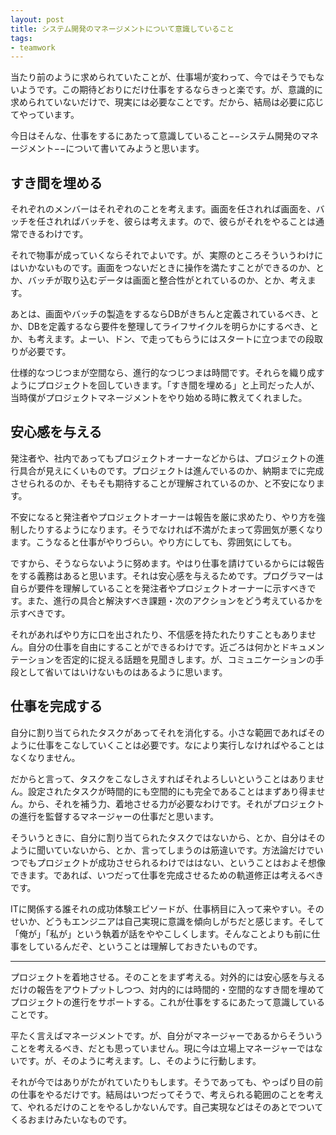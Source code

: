 ```yaml
---
layout: post
title: システム開発のマネージメントについて意識していること
tags: 
- teamwork
---
```


当たり前のように求められていたことが、仕事場が変わって、今ではそうでもないようです。この期待どおりにだけ仕事をするならきっと楽です。が、意識的に求められていないだけで、現実には必要なことです。だから、結局は必要に応じてやっています。

今日はそんな、仕事をするにあたって意識していること−−システム開発のマネージメント−−について書いてみようと思います。

## すき間を埋める

それぞれのメンバーはそれぞれのことを考えます。画面を任されれば画面を、バッチを任されればバッチを、彼らは考えます。ので、彼らがそれをやることは通常できるわけです。

それで物事が成っていくならそれでよいです。が、実際のところそういうわけにはいかないものです。画面をつないだときに操作を満たすことができるのか、とか、バッチが取り込むデータは画面と整合性がとれているのか、とか、考えます。

あとは、画面やバッチの製造をするならDBがきちんと定義されているべき、とか、DBを定義するなら要件を整理してライフサイクルを明らかにするべき、とか、も考えます。よーい、ドン、で走ってもらうにはスタートに立つまでの段取りが必要です。

仕様的なつじつまが空間なら、進行的なつじつまは時間です。それらを織り成すようにプロジェクトを回していきます。「すき間を埋める」と上司だった人が、当時僕がプロジェクトマネージメントをやり始める時に教えてくれました。

## 安心感を与える

発注者や、社内であってもプロジェクトオーナーなどからは、プロジェクトの進行具合が見えにくいものです。プロジェクトは進んでいるのか、納期までに完成させられるのか、そもそも期待することが理解されているのか、と不安になります。

不安になると発注者やプロジェクトオーナーは報告を厳に求めたり、やり方を強制したりするようになります。そうでなければ不満がたまって雰囲気が悪くなります。こうなると仕事がやりづらい。やり方にしても、雰囲気にしても。

ですから、そうならないように努めます。やはり仕事を請けているからには報告をする義務はあると思います。それは安心感を与えるためです。プログラマーは自らが要件を理解していることを発注者やプロジェクトオーナーに示すべきです。また、進行の具合と解決すべき課題・次のアクションをどう考えているかを示すべきです。

それがあればやり方に口を出されたり、不信感を持たれたりすこともありません。自分の仕事を自由にすることができるわけです。近ごろは何かとドキュメンテーションを否定的に捉える話題を見聞きします。が、コミュニケーションの手段として省いてはいけないものはあるように思います。

## 仕事を完成する

自分に割り当てられたタスクがあってそれを消化する。小さな範囲であればそのように仕事をこなしていくことは必要です。なにより実行しなければやることはなくなりません。

だからと言って、タスクをこなしさえすればそれよろしいということはありません。設定されたタスクが時間的にも空間的にも完全であることはまずあり得ません。から、それを補う力、着地させる力が必要なわけです。それがプロジェクトの進行を監督するマネージャーの仕事だと思います。

そういうときに、自分に割り当てられたタスクではないから、とか、自分はそのように聞いていないから、とか、言ってしまうのは筋違いです。方法論だけでいつでもプロジェクトが成功させられるわけでははない、ということはおよそ想像できます。であれば、いつだって仕事を完成させるための軌道修正は考えるべきです。

ITに関係する誰それの成功体験エピソードが、仕事柄目に入って来やすい。そのせいか、どうもエンジニアは自己実現に意識を傾向しがちだと感じます。そして「俺が」「私が」という執着が話をややこしくします。そんなことよりも前に仕事をしているんだぞ、ということは理解しておきたいものです。

----

プロジェクトを着地させる。そのことをまず考える。対外的には安心感を与えるだけの報告をアウトプットしつつ、対内的には時間的・空間的なすき間を埋めてプロジェクトの進行をサポートする。これが仕事をするにあたって意識していることです。

平たく言えばマネージメントです。が、自分がマネージャーであるからそういうことを考えるべき、だとも思っていません。現に今は立場上マネージャーではないです。が、そのように考えます。し、そのように行動します。

それが今ではありがたがれていたりもします。そうであっても、やっぱり目の前の仕事をやるだけです。結局はいつだってそうで、考えられる範囲のことを考えて、やれるだけのことをやるしかないんです。自己実現などはそのあとでついてくるおまけみたいなものです。
